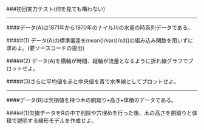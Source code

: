 ###初回実力テスト(何を見ても構わない)
___

####データ(A)は1871年から1970年のナイル川の水量の時系列データである。

#####(1) データ(A)の標準偏差をmean()/var()/sd()の組み込み関数を用いずに求めよ。(要ソースコードの提出)

#####(2) データ(A)を横軸が時間、縦軸が流量となるように折れ線グラフでプロットせよ。

#####(3)さらに平均値を赤と中央値を青で水準線としてプロットせよ。
___

####データ(B)は欠損値を持つ木の胴廻り•高さ•体積のデータである。

#####(1)欠損データをRの中で削除や穴埋めを行った後、木の高さを胴廻りと体積で説明する線形モデルを作成せよ。
